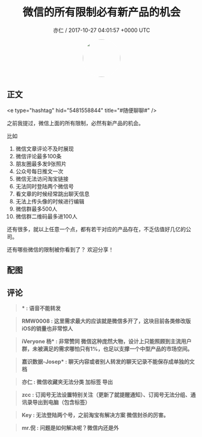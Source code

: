 <h1 align="center">微信的所有限制必有新产品的机会</h1>
<p align="center">
    <a>亦仁 / 2017-10-27 04:01:57 &#43;0000 UTC</a>
</p>

<div align="center">
    <img src="https://images.zsxq.com/Fn3NQqCN8nuGF86yZPXSbEsl0mb3?e=1590940799&amp;token=kIxbL07-8jAj8w1n4s9zv64FuZZNEATmlU_Vm6zD:pfbNc8W3hS0oYG_hyXXh_rHMHuc=" width="100" height="100" style="border:1px solid;border-radius:50%; color:#ffffff"/>
</div>

## 正文

<div>
&lt;e type=&#34;hashtag&#34; hid=&#34;5481558844&#34; title=&#34;#随便聊聊#&#34; /&gt;  

之前我提过，微信上面的所有限制，必然有新产品的机会。 

比如

1. 微信文章评论不及时展现
2. 微信评论最多100条
3. 朋友圈最多发9张照片
4. 公众号每日推文一次
5. 微信无法访问淘宝链接
6. 无法同时登陆两个微信号
7. 看文章的时候经常跳出聊天信息
8. 无法上传头像的时候进行编辑
9. 微信群最多500人
10. 微信群二维码最多进100人

还有很多，就以上任意一个点，都有若干对应的产品存在，不乏估值好几亿的公司。 

还有哪些微信的限制被你看到了？ 欢迎分享！
</div>

## 配图
<div class="image" align="center">

</div>

## 评论

<div align="left">
<div>

<blockquote >
<span> <strong>          * : 语音不能转发 </strong></span>
</blockquote>

<blockquote >
<span> <strong>RMW0008 : 这里需求最大的应该就是微信多开了，这块目前各类修改版iOS的销量也非常惊人 </strong></span>
</blockquote>

<blockquote >
<span> <strong>iVeryone 杨* : 非常赞同 微信这种庞然大物，设计上只能照顾到主流用户群，未被满足的需求哪怕只有1%，也足以支撑一个中型产品的市场空间。 </strong></span>
</blockquote>

<blockquote >
<span> <strong>嘉识数据-Josep* : 聊天内容或者别人转发的聊天记录不能保存成单独的文档 </strong></span>
</blockquote>

<blockquote >
<span> <strong>亦仁 : 微信收藏夹无法分类 加标签 导出 </strong></span>
</blockquote>

<blockquote >
<span> <strong>zcc : 订阅号无法设置特别关注（更新了就提醒通知）、订阅号无法分组、通讯录导出到电脑（包含标签） </strong></span>
</blockquote>

<blockquote >
<span> <strong>Key : 无法登陆两个号，之前淘宝有解决方案 微信封杀的厉害。 </strong></span>
</blockquote>

<blockquote >
<span> <strong>mr.倪 : 问题是如何解决呢？微信内还是外 </strong></span>
</blockquote>

</div>
</div>
